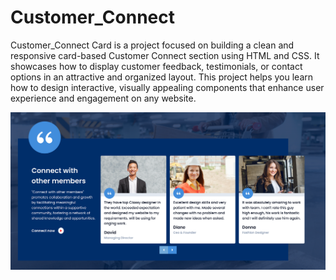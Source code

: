 # Customer_Connect

Customer_Connect Card is a project focused on building a clean and responsive card-based Customer Connect section using HTML and CSS. It showcases how to display customer feedback, testimonials, or contact options in an attractive and organized layout. This project helps you learn how to design interactive, visually appealing components that enhance user experience and engagement on any website.

![image alt](https://github.com/Shano127/Connect-Card/blob/f9f0a5f8d8404a1918e5c437532d725124b47805/Connect-with-member-10-30-2025_01_14_PM.png)
